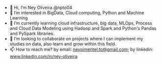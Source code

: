 - 👋 Hi, I’m Ney Oliveira @npto04
- 👀 I’m interested in BigData, Cloud computing, Python and Machine Learning
- 🌱 I’m currently learning cloud infrastructure, big data, MLOps,
      Process and Cloud Data Modeling using Hadoop and Spark and Python's Pandas and PySpark libraries.
- 💞️ I’m looking to collaborate on projects where I can implement my studies on data, also learn and grow within this field.
- 📫 How to reach me? by email: neypimentel.to@gmail.com; by linkedin: www.linkedin.com/in/ney-oliveira 

